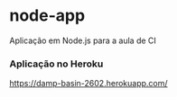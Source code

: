 # node-app
Aplicação em Node.js para a aula de CI

### Aplicação no Heroku
https://damp-basin-2602.herokuapp.com/
